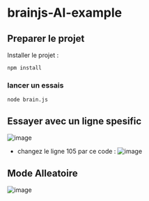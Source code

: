 # brainjs-AI-example

## Preparer le projet

Installer le projet :

```shell
npm install
```


### lancer un essais
```shell
node brain.js
```

## Essayer avec un ligne spesific

![image](https://user-images.githubusercontent.com/30086549/153269700-bf808f2c-e2f9-434b-86e7-f438c45cc457.png)

- changez le ligne 105 par ce code : ![image](https://user-images.githubusercontent.com/30086549/153270133-b23faf59-8bc9-45ec-87a8-4511eb5ec22c.png)



## Mode Alleatoire 

![image](https://user-images.githubusercontent.com/30086549/153268951-24dab353-c19a-41ca-9426-ce28c52ca78c.png)
